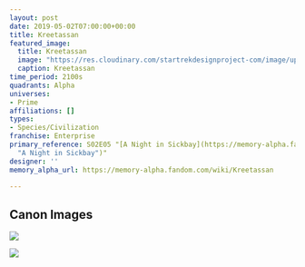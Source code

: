 ```yaml
---
layout: post
date: 2019-05-02T07:00:00+00:00
title: Kreetassan
featured_image:
  title: Kreetassan
  image: "https://res.cloudinary.com/startrekdesignproject-com/image/upload/v1556816937/Kreetassan.png"
  caption: Kreetassan
time_period: 2100s
quadrants: Alpha
universes:
- Prime
affiliations: []
types:
- Species/Civilization
franchise: Enterprise
primary_reference: S02E05 "[A Night in Sickbay](https://memory-alpha.fandom.com/wiki/A_Night_in_Sickbay
  "A Night in Sickbay")"
designer: ''
memory_alpha_url: https://memory-alpha.fandom.com/wiki/Kreetassan

---
```

## Canon Images

![](https://res.cloudinary.com/startrekdesignproject-com/image/upload/v1556816937/Kreetassen1.jpg)

![](https://res.cloudinary.com/startrekdesignproject-com/image/upload/v1556816937/Kreetassen2.jpg)